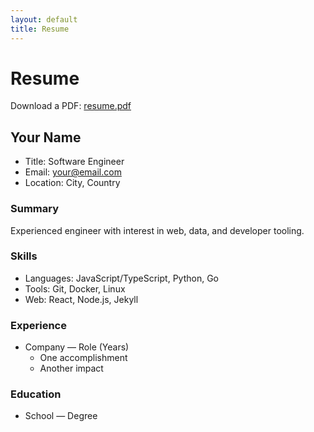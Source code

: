 ```yaml
---
layout: default
title: Resume
---
```


# Resume

Download a PDF: <a href="{{ '/assets/resume.pdf' | relative_url }}">resume.pdf</a>

## Your Name

- Title: Software Engineer
- Email: your@email.com
- Location: City, Country

### Summary

Experienced engineer with interest in web, data, and developer tooling.

### Skills

- Languages: JavaScript/TypeScript, Python, Go
- Tools: Git, Docker, Linux
- Web: React, Node.js, Jekyll

### Experience

- Company — Role (Years)
  - One accomplishment
  - Another impact

### Education

- School — Degree
